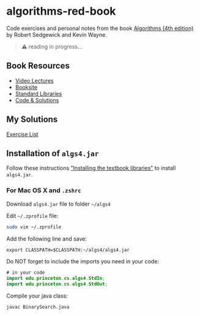 # algorithms-red-book

Code exercises and personal notes from the book [Algorithms (4th edition)](https://www.amazon.com/Algorithms-4th-Robert-Sedgewick/dp/032157351X) by Robert Sedgewick and Kevin Wayne.

> :warning: reading in progress...

## Book Resources

* [Video Lectures](http://www.informit.com/store/algorithms-video-lectures-24-part-lecture-series-9780134384436)
* [Booksite](https://algs4.cs.princeton.edu)
* [Standard Libraries](https://introcs.cs.princeton.edu/java/stdlib/)
* [Code & Solutions](https://algs4.cs.princeton.edu/code/)

## My Solutions

[Exercise List](chapters/exercises.list.md)

## Installation of `algs4.jar`

Follow these instructions ["Installing the textbook libraries"](https://algs4.cs.princeton.edu/code/) to install `algs4.jar`.

### For Mac OS X and `.zshrc`

Download  `algs4.jar` file to folder `~/algs4`

Edit `~/.zprofile` file:

```sh
sudo vim ~/.zprofile
```

Add the following line and save:

```txt
export CLASSPATH=$CLASSPATH:~/algs4/algs4.jar
```

Do NOT forget to include the imports you need in your code:

```java
# in your code
import edu.princeton.cs.algs4.StdIn;
import edu.princeton.cs.algs4.StdOut;
```

Compile your java class:

```sh
javac BinarySearch.java
```
